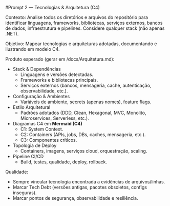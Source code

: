 #Prompt 2 — Tecnologias & Arquitetura (C4)

Contexto: Analise todos os diretórios e arquivos do repositório para identificar linguagens, frameworks, bibliotecas, serviços externos, bancos de dados, infraestrutura e pipelines. Considere qualquer stack (não apenas .NET).

Objetivo: Mapear tecnologias e arquiteturas adotadas, documentando e ilustrando em modelo C4.

Produto esperado (gerar em /docs/Arquitetura.md):
- Stack & Dependências
  - Linguagens e versões detectadas.
  - Frameworks e bibliotecas principais.
  - Serviços externos (bancos, mensageria, cache, autenticação, observabilidade, etc.).
- Configuração & Ambientes
  - Variáveis de ambiente, secrets (apenas nomes), feature flags.
- Estilo Arquitetural
  - Padrões adotados (DDD, Clean, Hexagonal, MVC, Monolito, Microservices, Serverless, etc.).
- Diagramas C4 em **Mermaid (C4)**
  - C1: System Context.
  - C2: Containers (APIs, jobs, DBs, caches, mensageria, etc.).
  - C3: Componentes críticos.
- Topologia de Deploy
  - Containers, imagens, serviços cloud, orquestração, scaling.
- Pipeline CI/CD
  - Build, testes, qualidade, deploy, rollback.

Qualidade:
- Sempre vincular tecnologia encontrada a evidências de arquivos/linhas.
- Marcar Tech Debt (versões antigas, pacotes obsoletos, configs inseguras).
- Marcar pontos de segurança, observabilidade e resiliência.
